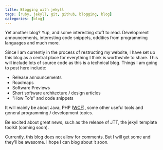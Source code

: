 ```yaml
---
title: Blogging with jekyll
tags: [ruby, jekyll, git, github, blogging, blog]
categories: [blog]
---
```

Yet another blog? Yup, and some interesting stuff to read. Development announcements, interesting code 
snippets, oddities from programming languages and much more.

Since I am currently in the process of restructing my website, I have set up this blog as a central
place for everything I think is worthwhile to share. This will include lots of source code as
this is a technical blog. Things I am going to post here include:

* Release announcements
* Roadmaps
* Software Previews
* Short software architecture / design articles
* "How To's" and code snippets

It will mainly be about Java, PHP \([WCF](http://www.woltlab.com/wcf/)\), some other useful tools 
and general programming / development topics.

Be excited about great news, such as the release of JTT, the jekyll template toolkit (coming soon).


Currently, this blog does not allow for comments. But I will get some and they'll be awesome. I hope
I can blog about it soon.
